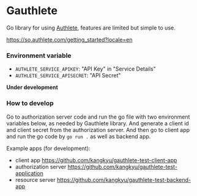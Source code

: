 # Gauthlete

Go library for using [Authlete](https://www.authlete.com/), features are limited
but simple to use.

https://so.authlete.com/getting_started?locale=en

### Environment variable
- `AUTHLETE_SERVICE_APIKEY`: "API Key" in "Service Details"
- `AUTHLETE_SERVICE_APISECRET`: "API Secret"

**Under development**

### How to develop
Go to authorization server code and run the go file with two environment variables below, as needed by Gauthlete library. And generate a client id and client secret from the authorization server. And then go to client app and run the go code by `go run .` as well as backend app.

Example apps (for development):
- client app https://github.com/kangkyu/gauthlete-test-client-app
- authorization server https://github.com/kangkyu/gauthlete-test-application
- resource server https://github.com/kangkyu/gauthlete-test-backend-app
